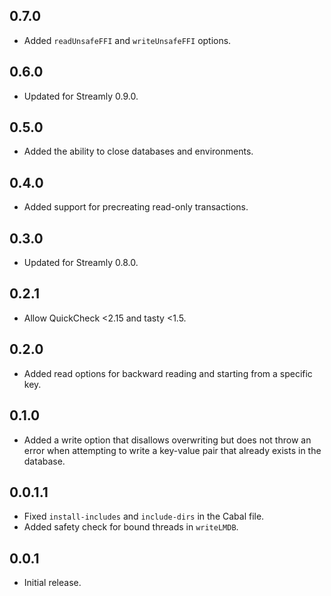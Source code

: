 ## 0.7.0

* Added `readUnsafeFFI` and `writeUnsafeFFI` options.

## 0.6.0

* Updated for Streamly 0.9.0.

## 0.5.0

* Added the ability to close databases and environments.

## 0.4.0

* Added support for precreating read-only transactions.

## 0.3.0

* Updated for Streamly 0.8.0.

## 0.2.1

* Allow QuickCheck <2.15 and tasty <1.5.

## 0.2.0

* Added read options for backward reading and starting from a specific key.

## 0.1.0

* Added a write option that disallows overwriting but does not throw an error when attempting to write a key-value pair that already exists in the database.

## 0.0.1.1

* Fixed `install-includes` and `include-dirs` in the Cabal file.
* Added safety check for bound threads in `writeLMDB`.

## 0.0.1

* Initial release.
